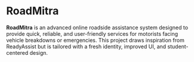 <!DOCTYPE html>
<html lang="en">
<body>

  <h1>RoadMitra</h1>
  <p><strong>RoadMitra</strong> is an advanced online roadside assistance system designed to provide quick, reliable, and user-friendly services for motorists facing vehicle breakdowns or emergencies. This project draws inspiration from ReadyAssist but is tailored with a fresh identity, improved UI, and student-centered design.</p>

 

</body>
</html>
